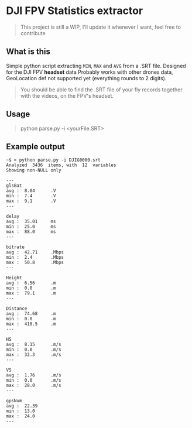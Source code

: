 # DJI FPV Statistics extractor

> This project is still a WIP, I'll update it whenever I want, feel free to contribute

## What is this

Simple python script extracting `MIN`, `MAX` and `AVG` from a .SRT file. Designed for the DJI FPV **headset** data
Probably works with other drones data, GeoLocation def not supported yet (everything rounds to 2 digits).

> You should be able to find the .SRT file of your fly records together with the videos, on the FPV's headset.

## Usage

> python parse.py -i <yourFile.SRT>

## Example output

```uwu
~$ > python parse.py -i DJIG0000.srt
Analyzed  3436  items, with  12  variables
Showing non-NULL only

---
glsBat
avg :  8.04      .V
min :  7.4       .V
max :  9.1       .V
---

delay
avg :  35.01     ms
min :  25.0      ms
max :  88.0      ms
---

bitrate
avg :  42.71     .Mbps
min :  2.4       .Mbps
max :  50.8      .Mbps
---

Height
avg :  6.56      .m
min :  0.0       .m
max :  79.1      .m
---

Distance
avg :  74.68     .m
min :  0.0       .m
max :  418.5     .m
---

HS
avg :  8.15      .m/s
min :  0.0       .m/s
max :  32.3      .m/s
---

VS
avg :  1.76      .m/s
min :  0.0       .m/s
max :  28.0      .m/s
---

gpsNum
avg :  22.39
min :  13.0
max :  24.0
---
```